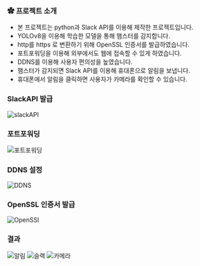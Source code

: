 ### ✿ 프로젝트 소개
- 본 프로젝트는 python과 Slack API를 이용해 제작한 프로젝트입니다.
- YOLOv8을 이용해 학습한 모델을 통해 햄스터를 감지합니다.
- http를 https 로 변환하기 위해 OpenSSL 인증서를 발급하였습니다.
- 포트포워딩을 이용해 외부에서도 웹에 접속할 수 있게 하였습니다.
- DDNS를 이용해 사용자 편의성을 높였습니다.
- 햄스터가 감지되면 Slack API를 이용해 휴대폰으로 알림을 보냅니다.
- 휴대폰에서 알림을 클릭하면 사용자가 카메라를 확인할 수 있습니다.

  
### SlackAPI 발급
![slackAPI](https://github.com/cjfghksals/hamster_detector_v3/assets/95117186/f64fcda6-3c4d-4193-9a41-27ba3c8b339f)

### 포트포워딩
![포트포워딩](https://github.com/cjfghksals/hamster_detector_v3/assets/95117186/6619d273-0dd7-4ec6-bd82-c413e3582163)

### DDNS 설정
![DDNS](https://github.com/cjfghksals/hamster_detector_v3/assets/95117186/32f5aaec-cd06-4179-bd20-6ac04df8af8d)

### OpenSSL 인증서 발급
![OpenSSl](https://github.com/cjfghksals/hamster_detector_v3/assets/95117186/73195e1e-8724-4103-b2fe-8a789f919eca)


### 결과
![알림](https://github.com/cjfghksals/hamster_detector_v3/assets/95117186/8639f55c-c93d-4a0f-9f16-1f3212d2a3e7)
![슬랙](https://github.com/cjfghksals/hamster_detector_v3/assets/95117186/c795d1fe-6d37-423c-8017-69a3f1715417)
![카메라](https://github.com/cjfghksals/hamster_detector_v3/assets/95117186/ab813ff8-994e-4efa-a06a-f1dc7e65ca2a)

